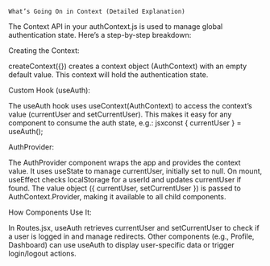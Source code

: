 `What’s Going On in Context (Detailed Explanation)`

The Context API in your authContext.js is used to manage global authentication state. Here’s a step-by-step breakdown:

Creating the Context:

createContext({}) creates a context object (AuthContext) with an empty default value. This context will hold the authentication state.


Custom Hook (useAuth):

The useAuth hook uses useContext(AuthContext) to access the context’s value (currentUser and setCurrentUser).
This makes it easy for any component to consume the auth state, e.g.:
jsxconst { currentUser } = useAuth();



AuthProvider:

The AuthProvider component wraps the app and provides the context value.
It uses useState to manage currentUser, initially set to null.
On mount, useEffect checks localStorage for a userId and updates currentUser if found.
The value object ({ currentUser, setCurrentUser }) is passed to AuthContext.Provider, making it available to all child components.


How Components Use It:

In Routes.jsx, useAuth retrieves currentUser and setCurrentUser to check if a user is logged in and manage redirects.
Other components (e.g., Profile, Dashboard) can use useAuth to display user-specific data or trigger login/logout actions.